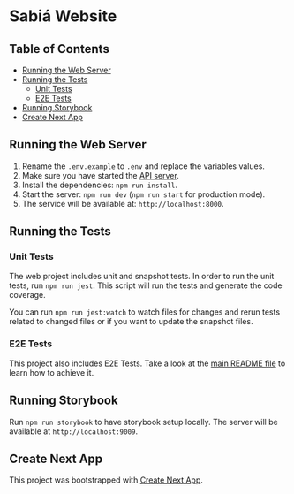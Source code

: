 # Sabiá Website

## Table of Contents

- [Running the Web Server](#running-the-web-server)
- [Running the Tests](#running-the-tests)
  - [Unit Tests](#unit-tests)
  - [E2E Tests](#e2e-tests)
- [Running Storybook](#running-storybook)
- [Create Next App](#create-react-app)

## Running the Web Server

1. Rename the `.env.example` to `.env` and replace the variables values.
2. Make sure you have started the [API server](../api/README.md).
3. Install the dependencies: `npm run install`.
4. Start the server: `npm run dev` (`npm run start` for production mode).
5. The service will be available at: `http://localhost:8000`.

## Running the Tests

### Unit Tests

The web project includes unit and snapshot tests. In order to run the unit tests, run `npm run jest`. This script will run the tests and generate the code coverage.

You can run `npm run jest:watch` to watch files for changes and rerun tests related to changed files or if you want to update the snapshot files.

### E2E Tests

This project also includes E2E Tests. Take a look at the [main README file](../../README.md##e2e-tests) to learn how to achieve it.

## Running Storybook

Run `npm run storybook` to have storybook setup locally. The server will be available at `http://localhost:9009`.

## Create Next App

This project was bootstrapped with [Create Next App](https://github.com/zeit/next.js/tree/canary/packages/create-next-app).
